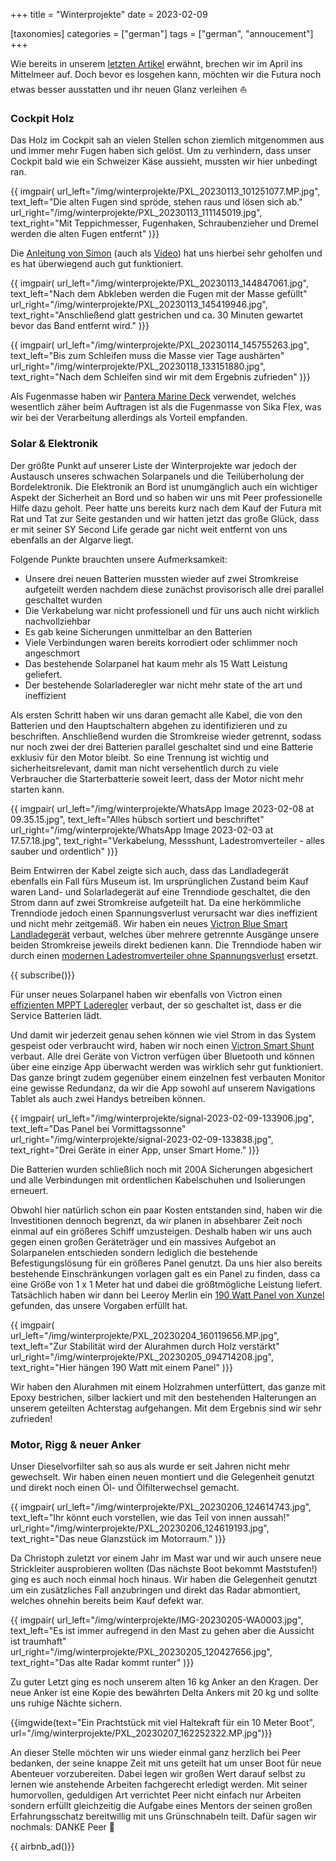 +++
title = "Winterprojekte"
date = 2023-02-09

[taxonomies]
categories = ["german"]
tags = ["german", "annoucement"]
+++

Wie bereits in unserem [letzten Artikel](/unser-erstes-segeljahr) erwähnt, brechen wir im April ins Mittelmeer auf. Doch bevor es losgehen kann, möchten wir die Futura noch etwas besser ausstatten und ihr neuen Glanz verleihen ⛵

<!-- more -->

### Cockpit Holz

Das Holz im Cockpit sah an vielen Stellen schon ziemlich mitgenommen aus und immer mehr Fugen haben sich gelöst. Um zu verhindern, dass unser Cockpit bald wie ein Schweizer Käse aussieht, mussten wir hier unbedingt ran. 


{{ imgpair(
  url_left="/img/winterprojekte/PXL_20230113_101251077.MP.jpg",
  text_left="Die alten Fugen sind spröde, stehen raus und lösen sich ab."
  url_right="/img/winterprojekte/PXL_20230113_111145019.jpg",
  text_right="Mit Teppichmesser, Fugenhaken, Schraubenzieher und Dremel werden die alten Fugen entfernt"
)}}


Die [Anleitung von Simon](https://sailingbritican.com/teak-deck-repair) (auch als [Video](https://www.youtube.com/watch?v=kv7Ez2gdw0k)) hat uns hierbei sehr geholfen und es hat überwiegend auch gut funktioniert. 

{{ imgpair(
  url_left="/img/winterprojekte/PXL_20230113_144847061.jpg",
  text_left="Nach dem Abkleben werden die Fugen mit der Masse gefüllt"
  url_right="/img/winterprojekte/PXL_20230113_145419946.jpg",
  text_right="Anschließend glatt gestrichen und ca. 30 Minuten gewartet bevor das Band entfernt wird."
)}}

{{ imgpair(
  url_left="/img/winterprojekte/PXL_20230114_145755263.jpg",
  text_left="Bis zum Schleifen muss die Masse vier Tage aushärten"
  url_right="/img/winterprojekte/PXL_20230118_133151880.jpg",
  text_right="Nach dem Schleifen sind wir mit dem Ergebnis zufrieden"
)}}

Als Fugenmasse haben wir [Pantera Marine Deck](https://www.svb24.com/en/pantera-grouting-compound-md3000-30-v3.html) verwendet, welches wesentlich zäher beim Auftragen ist als die Fugenmasse von Sika Flex, was wir bei der Verarbeitung allerdings als Vorteil empfanden.

### Solar & Elektronik

Der größte Punkt auf unserer Liste der Winterprojekte war jedoch der Austausch unseres schwachen Solarpanels und die Teilüberholung der Bordelektronik. Die Elektronik an Bord ist unumgänglich auch ein wichtiger Aspekt der Sicherheit an Bord und so haben wir uns mit Peer professionelle Hilfe dazu geholt. Peer hatte uns bereits kurz nach dem Kauf der Futura mit Rat und Tat zur Seite gestanden und wir hatten jetzt das große Glück, dass er mit seiner SY Second Life gerade gar nicht weit entfernt von uns ebenfalls an der Algarve liegt.

Folgende Punkte brauchten unsere Aufmerksamkeit:

  - Unsere drei neuen Batterien mussten wieder auf zwei Stromkreise aufgeteilt werden nachdem diese zunächst provisorisch alle drei parallel geschaltet wurden
  - Die Verkabelung war nicht professionell und für uns auch nicht wirklich nachvollziehbar
  - Es gab keine Sicherungen unmittelbar an den Batterien
  - Viele Verbindungen waren bereits korrodiert oder schlimmer noch angeschmort
  - Das bestehende Solarpanel hat kaum mehr als 15 Watt Leistung geliefert.
  - Der bestehende Solarladeregler war nicht mehr state of the art und ineffizient


Als ersten Schritt haben wir uns daran gemacht alle Kabel, die von den Batterien und den Hauptschaltern abgehen zu identifizieren und zu beschriften. Anschließend wurden die Stromkreise wieder getrennt, sodass nur noch zwei der drei Batterien parallel geschaltet sind und eine Batterie exklusiv für den Motor bleibt. So eine Trennung ist wichtig und sicherheitsrelevant, damit man nicht versehentlich durch zu viele Verbraucher die Starterbatterie soweit leert, dass der Motor nicht mehr starten kann.

{{ imgpair(
  url_left="/img/winterprojekte/WhatsApp Image 2023-02-08 at 09.35.15.jpg",
  text_left="Alles hübsch sortiert und beschriftet"
  url_right="/img/winterprojekte/WhatsApp Image 2023-02-03 at 17.57.18.jpg",
  text_right="Verkabelung, Messshunt, Ladestromverteiler - alles sauber und ordentlich"
)}}

Beim Entwirren der Kabel zeigte sich auch, dass das Landladegerät ebenfalls ein Fall fürs Museum ist. Im ursprünglichen Zustand beim Kauf waren Land- und Solarladegerät auf eine Trenndiode geschaltet, die den Strom dann auf zwei Stromkreise aufgeteilt hat. Da eine herkömmliche Trenndiode jedoch einen Spannungsverlust verursacht war dies ineffizient und nicht mehr zeitgemäß. Wir haben ein neues [Victron Blue Smart Landladegerät](https://www.svb.de/de/victron-ladegeraet-bluesmart-ip-22-12-v-20-a-3-ladeausgaenge.html) verbaut, welches über mehrere getrennte Ausgänge unsere beiden Stromkreise jeweils direkt bedienen kann. Die Trenndiode haben wir durch einen [modernen Ladestromverteiler ohne Spannungsverlust](https://www.svb.de/de/mastervolt-ladestromverteiler-battery-mate-1602-ig-mosfet-160-a-2-batteriebaenke.html) ersetzt.

{{ subscribe()}}

Für unser neues Solarpanel haben wir ebenfalls von Victron einen [effizienten MPPT Laderegler](https://www.svb.de/de/victron-solar-laderegler-smartsolar-mppt-100-20.html) verbaut, der so geschaltet ist, dass er die Service Batterien lädt.

Und damit wir jederzeit genau sehen können wie viel Strom in das System gespeist oder verbraucht wird, haben wir noch einen [Victron Smart Shunt](https://www.svb.de/de/victron-smartshunt-inkl-bluetooth-500-a.html) verbaut. Alle drei Geräte von Victron verfügen über Bluetooth und können über eine einzige App überwacht werden was wirklich sehr gut funktioniert. Das ganze bringt zudem gegenüber einem einzelnen fest verbauten Monitor eine gewisse Redundanz, da wir die App sowohl auf unserem Navigations Tablet als auch zwei Handys betreiben können.

{{ imgpair(
  url_left="/img/winterprojekte/signal-2023-02-09-133906.jpg",
  text_left="Das Panel bei Vormittagssonne"
  url_right="/img/winterprojekte/signal-2023-02-09-133838.jpg",
  text_right="Drei Geräte in einer App, unser Smart Home."
)}}

Die Batterien wurden schließlich noch mit 200A Sicherungen abgesichert und alle Verbindungen mit ordentlichen Kabelschuhen und Isolierungen erneuert.

Obwohl hier natürlich schon ein paar Kosten entstanden sind, haben wir die Investitionen dennoch begrenzt, da wir planen in absehbarer Zeit noch einmal auf ein größeres Schiff umzusteigen. Deshalb haben wir uns auch gegen einen großen Geräteträger und ein massives Aufgebot an Solarpanelen entschieden sondern lediglich die bestehende Befestigungslösung für ein größeres Panel genutzt. Da uns hier also bereits bestehende Einschränkungen vorlagen galt es ein Panel zu finden, dass ca eine Größe von 1 x 1 Meter hat und dabei die größtmögliche Leistung liefert. Tatsächlich haben wir dann bei Leeroy Merlin ein [190 Watt Panel von Xunzel](https://www.leroymerlin.pt/produtos/eletricidade-e-smart-home/energias-renovaveis/paineis-solares/painel-solar-xunzel-power-190w-12v-c-cabo-83795761.html) gefunden, das unsere Vorgaben erfüllt hat. 

{{ imgpair(
  url_left="/img/winterprojekte/PXL_20230204_160119656.MP.jpg",
  text_left="Zur Stabilität wird der Alurahmen durch Holz verstärkt"
  url_right="/img/winterprojekte/PXL_20230205_094714208.jpg",
  text_right="Hier hängen 190 Watt mit einem Panel"
)}}

Wir haben den Alurahmen mit einem Holzrahmen unterfüttert, das ganze mit Epoxy bestrichen, silber lackiert und mit den bestehenden Halterungen an unserem geteilten Achterstag aufgehangen. Mit dem Ergebnis sind wir sehr zufrieden!

### Motor, Rigg & neuer Anker

Unser Dieselvorfilter sah so aus als wurde er seit Jahren nicht mehr gewechselt. Wir haben einen neuen montiert und die Gelegenheit genutzt und direkt noch einen Öl- und Ölfilterwechsel gemacht.

{{ imgpair(
  url_left="/img/winterprojekte/PXL_20230206_124614743.jpg",
  text_left="Ihr könnt euch vorstellen, wie das Teil von innen aussah!"
  url_right="/img/winterprojekte/PXL_20230206_124619193.jpg",
  text_right="Das neue Glanzstück im Motorraum."
)}}

Da Christoph zuletzt vor einem Jahr im Mast war und wir auch unsere neue Strickleiter ausprobieren wollten (Das nächste Boot bekommt Maststufen!) ging es auch noch einmal hoch hinaus. Wir haben die Gelegenheit genutzt um ein zusätzliches Fall anzubringen und direkt das Radar abmontiert, welches ohnehin bereits beim Kauf defekt war.

{{ imgpair(
  url_left="/img/winterprojekte/IMG-20230205-WA0003.jpg",
  text_left="Es ist immer aufregend in den Mast zu gehen aber die Aussicht ist traumhaft"
  url_right="/img/winterprojekte/PXL_20230205_120427656.jpg",
  text_right="Das alte Radar kommt runter"
)}}

Zu guter Letzt ging es noch unserem alten 16 kg Anker an den Kragen. Der neue Anker ist eine Kopie des bewährten Delta Ankers mit 20 kg und sollte uns ruhige Nächte sichern.

{{imgwide(text="Ein Prachtstück mit viel Haltekraft für ein 10 Meter Boot", url="/img/winterprojekte/PXL_20230207_162252322.MP.jpg")}}

An dieser Stelle möchten wir uns wieder einmal ganz herzlich bei Peer bedanken, der seine knappe Zeit mit uns geteilt hat um unser Boot für neue Abenteuer vorzubereiten. Dabei legen wir großen Wert darauf selbst zu lernen wie anstehende Arbeiten fachgerecht erledigt werden. Mit seiner humorvollen, geduldigen Art verrichtet Peer nicht einfach nur Arbeiten sondern erfüllt gleichzeitig die Aufgabe eines Mentors der seinen großen Erfahrungsschatz bereitwillig mit uns Grünschnabeln teilt. Dafür sagen wir nochmals: DANKE Peer 🙏

{{ airbnb_ad()}}

